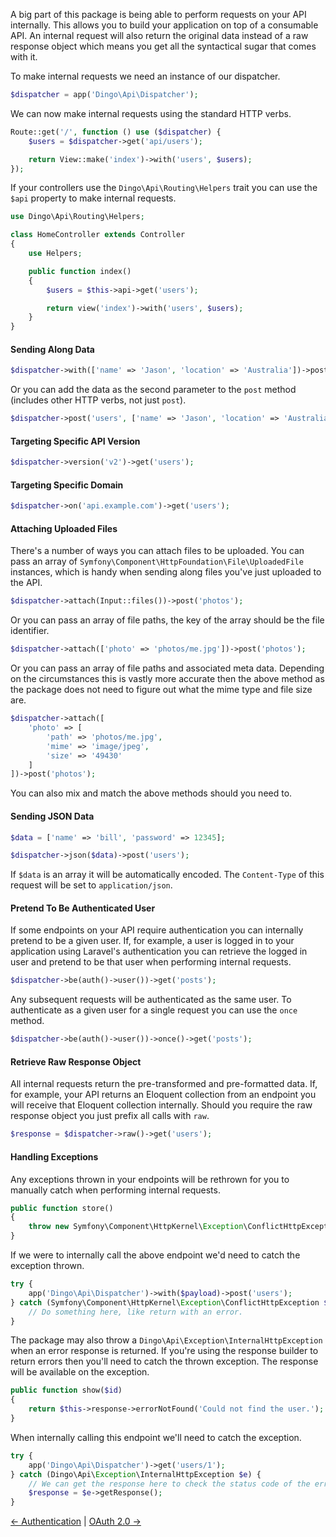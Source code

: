 A big part of this package is being able to perform requests on your API internally. This allows you to build your application on top of a consumable API. An internal request will also return the original data instead of a raw response object which means you get all the syntactical sugar that comes with it.

To make internal requests we need an instance of our dispatcher.

```php
$dispatcher = app('Dingo\Api\Dispatcher');
```

We can now make internal requests using the standard HTTP verbs.

```php
Route::get('/', function () use ($dispatcher) {
    $users = $dispatcher->get('api/users');

    return View::make('index')->with('users', $users);
});
```

If your controllers use the `Dingo\Api\Routing\Helpers` trait you can use the `$api` property to make internal requests.

```php
use Dingo\Api\Routing\Helpers;

class HomeController extends Controller
{
    use Helpers;

    public function index()
    {
        $users = $this->api->get('users');

        return view('index')->with('users', $users);
    }
}
```

#### Sending Along Data

```php
$dispatcher->with(['name' => 'Jason', 'location' => 'Australia'])->post('users');
```

Or you can add the data as the second parameter to the `post` method (includes other HTTP verbs, not just `post`).

```php
$dispatcher->post('users', ['name' => 'Jason', 'location' => 'Australia']);
```

#### Targeting Specific API Version

```php
$dispatcher->version('v2')->get('users');
```

#### Targeting Specific Domain

```php
$dispatcher->on('api.example.com')->get('users');
```

#### Attaching Uploaded Files

There's a number of ways you can attach files to be uploaded. You can pass an array of `Symfony\Component\HttpFoundation\File\UploadedFile` instances, which is handy when sending along files you've just uploaded to the API.

```php
$dispatcher->attach(Input::files())->post('photos');
```

Or you can pass an array of file paths, the key of the array should be the file identifier.

```php
$dispatcher->attach(['photo' => 'photos/me.jpg'])->post('photos');
```

Or you can pass an array of file paths and associated meta data. Depending on the circumstances this is vastly more accurate then the above method as the package does not need to figure out what the mime type and file size are.

```php
$dispatcher->attach([
    'photo' => [
        'path' => 'photos/me.jpg',
        'mime' => 'image/jpeg',
        'size' => '49430'
    ]
])->post('photos');
```

You can also mix and match the above methods should you need to.

#### Sending JSON Data

```php
$data = ['name' => 'bill', 'password' => 12345];

$dispatcher->json($data)->post('users');
```

If `$data` is an array it will be automatically encoded. The `Content-Type` of this request will be set to `application/json`.

#### Pretend To Be Authenticated User

If some endpoints on your API require authentication you can internally pretend to be a given user. If, for example, a user is logged in to your application using Laravel's authentication you can retrieve the logged in user and pretend to be that user when performing internal requests.

```php
$dispatcher->be(auth()->user())->get('posts');
```

Any subsequent requests will be authenticated as the same user. To authenticate as a given user for a single request you can use the `once` method.

```php
$dispatcher->be(auth()->user())->once()->get('posts');
```

#### Retrieve Raw Response Object

All internal requests return the pre-transformed and pre-formatted data. If, for example, your API returns an Eloquent collection from an endpoint you will receive that Eloquent collection internally. Should you require the raw response object you just prefix all calls with `raw`.

```php
$response = $dispatcher->raw()->get('users');
```

#### Handling Exceptions

Any exceptions thrown in your endpoints will be rethrown for you to manually catch when performing internal requests.

```php
public function store()
{
    throw new Symfony\Component\HttpKernel\Exception\ConflictHttpException('We got a conflict!');
}
```

If we were to internally call the above endpoint we'd need to catch the exception thrown.

```php
try {
    app('Dingo\Api\Dispatcher')->with($payload)->post('users');
} catch (Symfony\Component\HttpKernel\Exception\ConflictHttpException $e) {
    // Do something here, like return with an error.
}
```

The package may also throw a `Dingo\Api\Exception\InternalHttpException` when an error response is returned. If you're using the response builder to return errors then you'll need to catch the thrown exception. The response will be available on the exception.

```php
public function show($id)
{
    return $this->response->errorNotFound('Could not find the user.');
}
```

When internally calling this endpoint we'll need to catch the exception.

```php
try {
    app('Dingo\Api\Dispatcher')->get('users/1');
} catch (Dingo\Api\Exception\InternalHttpException $e) {
    // We can get the response here to check the status code of the error or response body.
    $response = $e->getResponse();
}
```

[← Authentication](https://github.com/liyu001989/dingo-api-wiki-zh/blob/master/Authentication) | [OAuth 2.0 →](https://github.com/liyu001989/dingo-api-wiki-zh/blob/master/OAuth-2.0)
